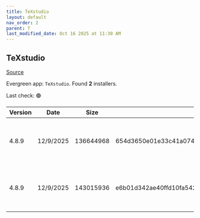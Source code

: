 ```yaml
---
title: TeXstudio
layout: default
nav_order: 2
parent: T
last_modified_date: Oct 16 2025 at 11:30 AM
---
```


## TeXstudio

[Source](https://www.texstudio.org/)

Evergreen app: `TeXstudio`. Found **2** installers.

Last check: 🟢

| Version | Date      | Size      | Sha256                                                           | Architecture | InstallerType | Type | URI                                                                                                                                                                                                                    |
| ------- | --------- | --------- | ---------------------------------------------------------------- | ------------ | ------------- | ---- | ---------------------------------------------------------------------------------------------------------------------------------------------------------------------------------------------------------------------- |
| 4.8.9   | 12/9/2025 | 136644968 | 654d3650e01e33c41a0741600bcf2043380410a826c3f1babf0868cff3ac81c7 | ARM64        | Default       | exe  | [https://github.com/texstudio-org/texstudio/releases/download/4.8.9/texstudio-4.8.9-win-arm-qt6-signed.exe](https://github.com/texstudio-org/texstudio/releases/download/4.8.9/texstudio-4.8.9-win-arm-qt6-signed.exe) |
| 4.8.9   | 12/9/2025 | 143015936 | e6b01d342ae40ffd10fa54297039a5addbbdf8461af2fd0c6931285010f82ba1 | x86          | Default       | exe  | [https://github.com/texstudio-org/texstudio/releases/download/4.8.9/texstudio-4.8.9-win-qt6-signed.exe](https://github.com/texstudio-org/texstudio/releases/download/4.8.9/texstudio-4.8.9-win-qt6-signed.exe)         |
